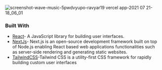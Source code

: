 ![screenshot-wave-music-5pwdvyupo-ravyar19 vercel app-2021 07 21-18_06_01](https://user-images.githubusercontent.com/60940388/126512306-463337a9-2086-435f-b091-b4a585d80780.png)


### Built With

- [React](https://reactjs.org/)- A JavaScript library for building user interfaces.
- [NextJs](https://nextjs.org/)- Next.js is an open-source development framework built on top of Node.js enabling React based web applications functionalities such as server-side rendering and generating static websites.
- [TailwindCSS](https://tailwindcss.com/)-Tailwind CSS is a utility-first CSS framework for rapidly building custom user interfaces
